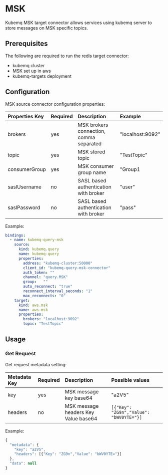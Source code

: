 # MSK

Kubemq MSK target connector allows services using kubemq server to store messages on MSK specific topics.

## Prerequisites

The following are required to run the redis target connector:

* kubemq cluster
* MSK set up in aws
* kubemq-targets deployment

## Configuration

MSK source connector configuration properties:

| Properties Key | Required | Description | Example |
| :--- | :--- | :--- | :--- |
| brokers | yes | MSK brokers connection, comma separated | "localhost:9092" |
| topic | yes | MSK stored topic | "TestTopic" |
| consumerGroup | yes | MSK consumer group name | "Group1 |
| saslUsername | no | SASL based authentication with broker | "user" |
| saslPassword | no | SASL based authentication with broker | "pass" |

Example:

```yaml
bindings:
  - name: kubemq-query-msk
    source:
      kind: kubemq.query
      name: kubemq-query
      properties:
        address: "kubemq-cluster:50000"
        client_id: "kubemq-query-msk-connector"
        auth_token: ""
        channel: "query.MSK"
        group:   ""
        auto_reconnect: "true"
        reconnect_interval_seconds: "1"
        max_reconnects: "0"
    target:
      kind: aws.msk
      name: aws-msk
      properties:
        brokers: "localhost:9092"
        topic: "TestTopic"
```

## Usage

### Get Request

Get request metadata setting:

| Metadata Key | Required | Description | Possible values |
| :--- | :--- | :--- | :--- |
| key | yes | MSK message key base64 | "a2V5" |
| headers | no | MSK message headers Key Value base64 | `[{"Key": "ZG9n","Value": "bWV0YTE="}]` |

Example:

```javascript
{
  "metadata": {
    "key": "a2V5",
    "headers": [{"Key": "ZG9n","Value": "bWV0YTE="}]
  },
  "data": null
}
```

